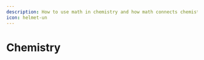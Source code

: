 ```yaml
---
description: How to use math in chemistry and how math connects chemistry topics.
icon: helmet-un
---
```


# Chemistry

